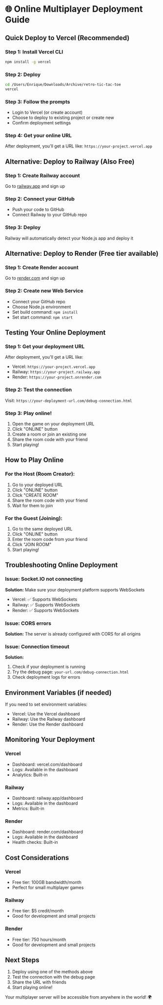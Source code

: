 # 🌐 Online Multiplayer Deployment Guide

## Quick Deploy to Vercel (Recommended)

### Step 1: Install Vercel CLI
```bash
npm install -g vercel
```

### Step 2: Deploy
```bash
cd /Users/Enrique/Downloads/Archive/retro-tic-tac-toe
vercel
```

### Step 3: Follow the prompts
- Login to Vercel (or create account)
- Choose to deploy to existing project or create new
- Confirm deployment settings

### Step 4: Get your online URL
After deployment, you'll get a URL like: `https://your-project.vercel.app`

## Alternative: Deploy to Railway (Also Free)

### Step 1: Create Railway account
Go to [railway.app](https://railway.app) and sign up

### Step 2: Connect your GitHub
- Push your code to GitHub
- Connect Railway to your GitHub repo

### Step 3: Deploy
Railway will automatically detect your Node.js app and deploy it

## Alternative: Deploy to Render (Free tier available)

### Step 1: Create Render account
Go to [render.com](https://render.com) and sign up

### Step 2: Create new Web Service
- Connect your GitHub repo
- Choose Node.js environment
- Set build command: `npm install`
- Set start command: `npm start`

## Testing Your Online Deployment

### Step 1: Get your deployment URL
After deployment, you'll get a URL like:
- Vercel: `https://your-project.vercel.app`
- Railway: `https://your-project.railway.app`
- Render: `https://your-project.onrender.com`

### Step 2: Test the connection
Visit: `https://your-deployment-url.com/debug-connection.html`

### Step 3: Play online!
1. Open the game on your deployment URL
2. Click "ONLINE" button
3. Create a room or join an existing one
4. Share the room code with your friend
5. Start playing!

## How to Play Online

### For the Host (Room Creator):
1. Go to your deployed URL
2. Click "ONLINE" button
3. Click "CREATE ROOM"
4. Share the room code with your friend
5. Wait for them to join

### For the Guest (Joining):
1. Go to the same deployed URL
2. Click "ONLINE" button
3. Enter the room code from your friend
4. Click "JOIN ROOM"
5. Start playing!

## Troubleshooting Online Deployment

### Issue: Socket.IO not connecting
**Solution:** Make sure your deployment platform supports WebSockets
- Vercel: ✅ Supports WebSockets
- Railway: ✅ Supports WebSockets  
- Render: ✅ Supports WebSockets

### Issue: CORS errors
**Solution:** The server is already configured with CORS for all origins

### Issue: Connection timeout
**Solution:** 
1. Check if your deployment is running
2. Try the debug page: `your-url.com/debug-connection.html`
3. Check deployment logs for errors

## Environment Variables (if needed)

If you need to set environment variables:
- Vercel: Use the Vercel dashboard
- Railway: Use the Railway dashboard
- Render: Use the Render dashboard

## Monitoring Your Deployment

### Vercel
- Dashboard: vercel.com/dashboard
- Logs: Available in the dashboard
- Analytics: Built-in

### Railway
- Dashboard: railway.app/dashboard
- Logs: Available in the dashboard
- Metrics: Built-in

### Render
- Dashboard: render.com/dashboard
- Logs: Available in the dashboard
- Health checks: Built-in

## Cost Considerations

### Vercel
- Free tier: 100GB bandwidth/month
- Perfect for small multiplayer games

### Railway
- Free tier: $5 credit/month
- Good for development and small projects

### Render
- Free tier: 750 hours/month
- Good for development and small projects

## Next Steps

1. Deploy using one of the methods above
2. Test the connection with the debug page
3. Share the URL with friends
4. Start playing online!

Your multiplayer server will be accessible from anywhere in the world! 🌍
